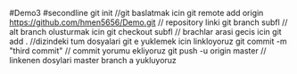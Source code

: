 #Demo3
#secondline
git init  //git baslatmak icin
git remote add origin https://github.com/hmen5656/Demo.git // repository linki
git branch subfl // alt branch olusturmak icin
git checkout subfl // brachlar arasi gecis icin
git add . //dizindeki tum dosyalari git e yuklemek icin linkloyoruz
git commit -m "third commit" // commit yorumu ekliyoruz
git push -u origin master  // linkenen dosylari master branch a yukluyoruz